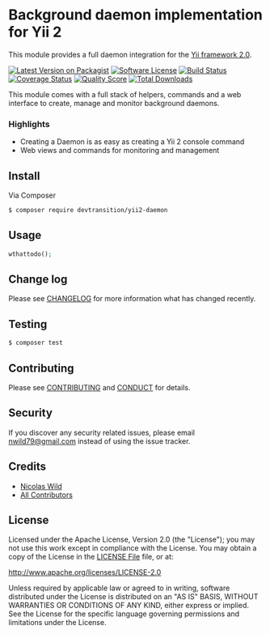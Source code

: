 # Background daemon implementation for Yii 2

This module provides a full daemon integration for the [Yii framework 2.0](http://www.yiiframework.com).

[![Latest Version on Packagist][ico-version]][link-packagist]
[![Software License][ico-license]](LICENSE.md)
[![Build Status][ico-travis]][link-travis]
[![Coverage Status][ico-scrutinizer]][link-scrutinizer]
[![Quality Score][ico-code-quality]][link-code-quality]
[![Total Downloads][ico-downloads]][link-downloads]

This module comes with a full stack of helpers, commands and a web interface to create, manage and monitor background daemons.

### Highlights
- Creating a Daemon is as easy as creating a Yii 2 console command
- Web views and commands for monitoring and management

## Install

Via Composer

``` bash
$ composer require devtransition/yii2-daemon
```

## Usage

``` php
wthattodo();
```

## Change log

Please see [CHANGELOG](CHANGELOG.md) for more information what has changed recently.

## Testing

``` bash
$ composer test
```

## Contributing

Please see [CONTRIBUTING](CONTRIBUTING.md) and [CONDUCT](CONDUCT.md) for details.

## Security

If you discover any security related issues, please email nwild79@gmail.com instead of using the issue tracker.

## Credits

- [Nicolas Wild][link-author]
- [All Contributors][link-contributors]

## License

Licensed under the Apache License, Version 2.0 (the "License");
you may not use this work except in compliance with the License.
You may obtain a copy of the License in the [LICENSE File](LICENSE) file, or at:

   http://www.apache.org/licenses/LICENSE-2.0

Unless required by applicable law or agreed to in writing, software
distributed under the License is distributed on an "AS IS" BASIS,
WITHOUT WARRANTIES OR CONDITIONS OF ANY KIND, either express or implied.
See the License for the specific language governing permissions and
limitations under the License.


[ico-version]: https://img.shields.io/packagist/v/devtransition/yii2-daemon.svg?style=flat-square
[ico-license]: https://img.shields.io/badge/license-MIT-brightgreen.svg?style=flat-square
[ico-travis]: https://img.shields.io/travis/devtransition/yii2-daemon/master.svg?style=flat-square
[ico-scrutinizer]: https://img.shields.io/scrutinizer/coverage/g/devtransition/yii2-daemon.svg?style=flat-square
[ico-code-quality]: https://img.shields.io/scrutinizer/g/devtransition/yii2-daemon.svg?style=flat-square
[ico-downloads]: https://img.shields.io/packagist/dt/devtransition/yii2-daemon.svg?style=flat-square

[link-packagist]: https://packagist.org/packages/devtransition/yii2-daemon
[link-travis]: https://travis-ci.org/devtransition/yii2-daemon
[link-scrutinizer]: https://scrutinizer-ci.com/g/devtransition/yii2-daemon/code-structure
[link-code-quality]: https://scrutinizer-ci.com/g/devtransition/yii2-daemon
[link-downloads]: https://packagist.org/packages/devtransition/yii2-daemon
[link-author]: https://github.com/devtransition
[link-contributors]: ../../contributors
